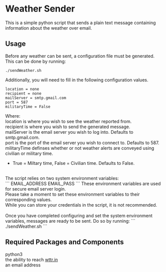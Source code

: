 # Weather Sender

This is a simple python script that sends a plain text message containing information about the weather over email.

## Usage ##

Before any weather can be sent, a configuration file must be generated. <br />
This can be done by running:
```
./sendWeather.sh
```
Additionally, you will need to fill in the following configuration values. <br />
```
location = none
recipient = none
mailServer = smtp.gmail.com
port = 587 
militaryTime = False
```
Where: <br />
location is where you wish to see the weather reported from. <br />
recipient is where you wish to send the generated message. <br />
mailServer is the email server you wish to log into. Defaults to smtp.gmail.com. <br />
port is the port of the email server you wish to connect to. Defaults to 587. <br />
militaryTime definses whether or not weather alerts are conveyed using civilian or military time.<br />     
   * True = Miltary time, False = Civilian time. Defaults to False. <br />
<br />
The script relies on two system environment variables: <br />
```
EMAIL_ADDRESS
EMAIL_PASS
```
These environment variables are used for secure email server login. <br />
Please take a moment to set these environment variables to their corresponding values. <br />
While you can store your credentials in the script, it is not recommended. <br />
<br />
Once you have completed configuring and set the system environment variables, messages are ready to be sent.
Do so by running:
```
./sendWeather.sh
```

## Required Packages and Components ##
python3 <br />
the ability to reach [wttr.in](https://wttr.in) <br />
an email address
